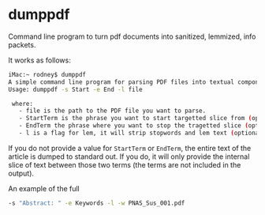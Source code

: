 # dumppdf
Command line program to turn pdf documents into sanitized, lemmized, info packets.  

It works as follows:

```bash
iMac:~ rodney$ dumppdf
A simple command line program for parsing PDF files into textual components.
Usage: dumppdf -s Start -e End -l file

 where:
   - file is the path to the PDF file you want to parse.
   - StartTerm is the phrase you want to start targetted slice from (optional)
   - EndTerm the phrase where you want to stop the tragetted slice (optional)
   - l is a flag for lem, it will strip stopwords and lem text (optional)
```

If you do not provide a value for `StartTerm` or `EndTerm`, the entire text of the article is dumped to standard out.  If you do, it will only provide the internal slice of text between those two terms (the terms are not included in the output).

An example of the full 

```bash
-s "Abstract: " -e Keywords -l -w PNAS_Sus_001.pdf
```
